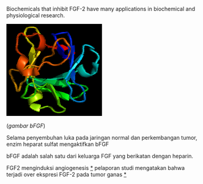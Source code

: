 Biochemicals that inhibit FGF-2 have many applications in biochemical and physiological research. 

![02a083372bb8abd9ecdf7b40736b1da5.png](../../../_resources/02a083372bb8abd9ecdf7b40736b1da5.png)

(*gambar bFGF*)

Selama penyembuhan luka pada jaringan normal dan perkembangan tumor, enzim heparat sulfat mengaktifkan bFGF

bFGF adalah salah satu dari keluarga FGF yang berikatan dengan heparin. 

FGF2 menginduksi angiogenesis [*](https://journals.plos.org/plosone/article?id=10.1371/journal.pone.0138801#pone.0138801.ref019) pelaporan studi mengatakan bahwa terjadi over ekspresi FGF-2 pada tumor ganas [*](https://journals.plos.org/plosone/article?id=10.1371/journal.pone.0138801#pone.0138801.ref023) 

